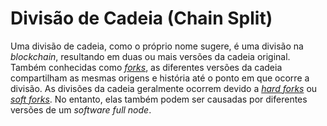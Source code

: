 # Divisão de Cadeia (Chain Split)

Uma divisão de cadeia, como o próprio nome sugere, é uma divisão na _blockchain_, resultando em duas ou mais versões da cadeia original. Também conhecidas como [_forks_](Fork.md), as diferentes versões da cadeia compartilham as mesmas origens e história até o ponto em que ocorre a divisão. As divisões da cadeia geralmente ocorrem devido a [_hard forks_](Hard%20Fork.md) ou [_soft forks_](Soft%20Fork.md). No entanto, elas também podem ser causadas por diferentes versões de um _software full node_.
